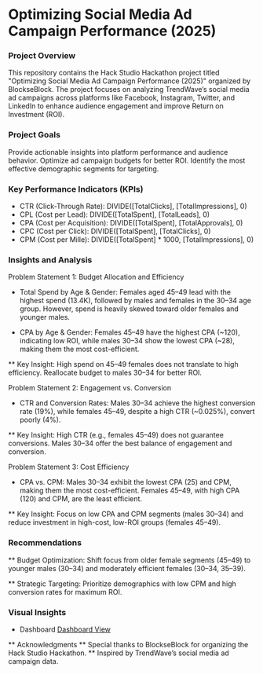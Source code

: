 # Optimizing Social Media Ad Campaign Performance (2025)

### Project Overview
This repository contains the Hack Studio Hackathon project titled "Optimizing Social Media Ad Campaign Performance (2025)" organized by BlockseBlock. The project focuses on analyzing TrendWave’s social media ad campaigns across platforms like Facebook, Instagram, Twitter, and LinkedIn to enhance audience engagement and improve Return on Investment (ROI).

### Project Goals
Provide actionable insights into platform performance and audience behavior.
Optimize ad campaign budgets for better ROI.
Identify the most effective demographic segments for targeting.

### Key Performance Indicators (KPIs)
- CTR (Click-Through Rate): DIVIDE([TotalClicks], [TotalImpressions], 0)
- CPL (Cost per Lead): DIVIDE([TotalSpent], [TotalLeads], 0)
- CPA (Cost per Acquisition): DIVIDE([TotalSpent], [TotalApprovals], 0)
- CPC (Cost per Click): DIVIDE([TotalSpent], [TotalClicks], 0)
- CPM (Cost per Mille): DIVIDE([TotalSpent] * 1000, [TotalImpressions], 0)

### Insights and Analysis
Problem Statement 1: Budget Allocation and Efficiency
- Total Spend by Age & Gender: Females aged 45–49 lead with the highest spend (13.4K), followed by males and females in the 30–34 age group. However, spend is heavily skewed toward older females and younger males.

- CPA by Age & Gender: Females 45–49 have the highest CPA (~120), indicating low ROI, while males 30–34 show the lowest CPA (~28), making them the most cost-efficient.

** Key Insight: High spend on 45–49 females does not translate to high efficiency. Reallocate budget to males 30–34 for better ROI.


Problem Statement 2: Engagement vs. Conversion
- CTR and Conversion Rates: Males 30–34 achieve the highest conversion rate (19%), while females 45–49, despite a high CTR (~0.025%), convert poorly (4%).

** Key Insight: High CTR (e.g., females 45–49) does not guarantee conversions. Males 30–34 offer the best balance of engagement and conversion.

Problem Statement 3: Cost Efficiency
- CPA vs. CPM: Males 30–34 exhibit the lowest CPA (25) and CPM, making them the most cost-efficient. Females 45–49, with high CPA (120) and CPM, are the least efficient.

** Key Insight: Focus on low CPA and CPM segments (males 30–34) and reduce investment in high-cost, low-ROI groups (females 45–49).


### Recommendations
** Budget Optimization: Shift focus from older female segments (45–49) to younger males (30–34) and 
moderately efficient females (30–34, 35–39).

** Strategic Targeting: Prioritize demographics with low CPM and high conversion rates for maximum ROI.



### Visual Insights
- Dashboard <a href = "https://github.com/iaarifpathan/Power-Bi-Project/blob/main/TrendWave_SS.PNG"> Dashboard View </a>



** Acknowledgments
** Special thanks to BlockseBlock for organizing the Hack Studio Hackathon.
** Inspired by TrendWave’s social media ad campaign data.
